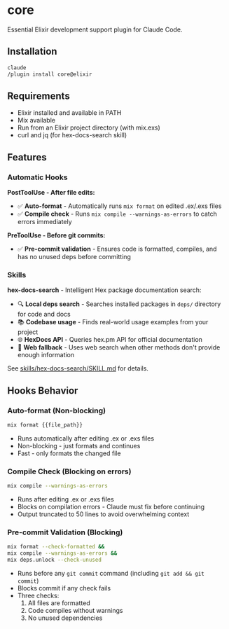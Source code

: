 # core

Essential Elixir development support plugin for Claude Code.

## Installation

```bash
claude
/plugin install core@elixir
```

## Requirements

- Elixir installed and available in PATH
- Mix available
- Run from an Elixir project directory (with mix.exs)
- curl and jq (for hex-docs-search skill)

## Features

### Automatic Hooks

**PostToolUse - After file edits:**
- ✅ **Auto-format** - Automatically runs `mix format` on edited .ex/.exs files
- ✅ **Compile check** - Runs `mix compile --warnings-as-errors` to catch errors immediately

**PreToolUse - Before git commits:**
- ✅ **Pre-commit validation** - Ensures code is formatted, compiles, and has no unused deps before committing

### Skills

**hex-docs-search** - Intelligent Hex package documentation search:
- 🔍 **Local deps search** - Searches installed packages in `deps/` directory for code and docs
- 📚 **Codebase usage** - Finds real-world usage examples from your project
- 🌐 **HexDocs API** - Queries hex.pm API for official documentation
- 🔎 **Web fallback** - Uses web search when other methods don't provide enough information

See [skills/hex-docs-search/SKILL.md](skills/hex-docs-search/SKILL.md) for details.

## Hooks Behavior

### Auto-format (Non-blocking)
```bash
mix format {{file_path}}
```
- Runs automatically after editing .ex or .exs files
- Non-blocking - just formats and continues
- Fast - only formats the changed file

### Compile Check (Blocking on errors)
```bash
mix compile --warnings-as-errors
```
- Runs after editing .ex or .exs files
- Blocks on compilation errors - Claude must fix before continuing
- Output truncated to 50 lines to avoid overwhelming context

### Pre-commit Validation (Blocking)
```bash
mix format --check-formatted &&
mix compile --warnings-as-errors &&
mix deps.unlock --check-unused
```
- Runs before any `git commit` command (including `git add && git commit`)
- Blocks commit if any check fails
- Three checks:
  1. All files are formatted
  2. Code compiles without warnings
  3. No unused dependencies
